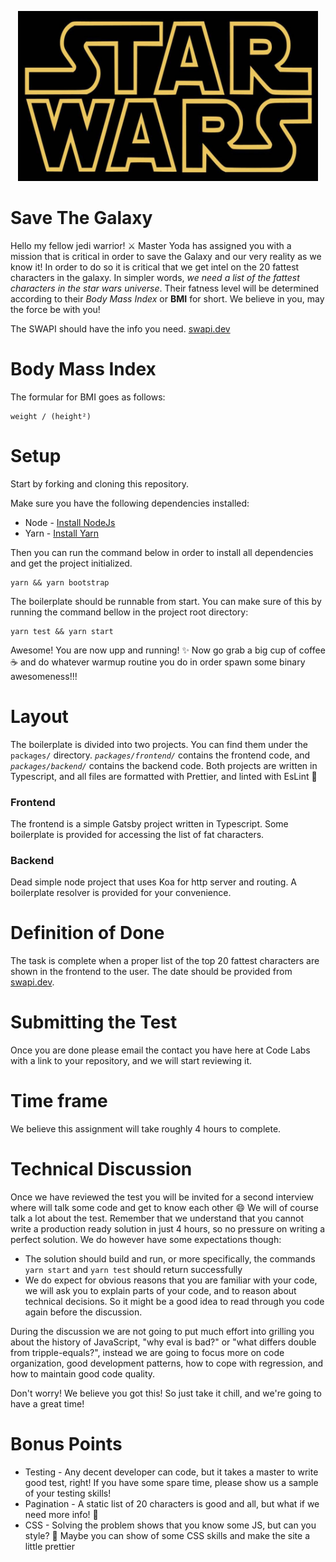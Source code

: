<p align="center">
  <img alt="Star Wars" src="./star_wars.jpg" width="480">
</p>

# Save The Galaxy

Hello my fellow jedi warrior! ⚔ Master Yoda has assigned you with a mission that
is critical in order to save the Galaxy and our very reality as we know it! In
order to do so it is critical that we get intel on the 20 fattest characters in
the galaxy. In simpler words, _we need a list of the fattest characters in the
star wars universe_. Their fatness level will be determined according to their
_Body Mass Index_ or **BMI** for short. We believe in you, may the force be with you!

The SWAPI should have the info you need. [swapi.dev](https://swapi.dev/)

# Body Mass Index

The formular for BMI goes as follows:

```text
weight / (height²)
```

# Setup

Start by forking and cloning this repository.

Make sure you have the following dependencies installed:

- Node - [Install NodeJs](https://nodejs.org/en/download/)
- Yarn - [Install Yarn](https://classic.yarnpkg.com/en/docs/install/)

Then you can run the command below in order to install all dependencies and get the project initialized.

```shell script
yarn && yarn bootstrap
```

The boilerplate should be runnable from start. You can make sure of this by running the command bellow in the project
root directory:

```shell script
yarn test && yarn start
```

Awesome! You are now upp and running! ✨ Now go grab a big cup of coffee ☕️ and do whatever warmup routine you do in
order spawn some binary awesomeness!!!

# Layout

The boilerplate is divided into two projects. You can find them under the `packages/` directory.
_`packages/frontend/`_ contains the frontend code, and _`packages/backend/`_ contains the backend code.
Both projects are written in Typescript, and all files are formatted with Prettier, and linted with EsLint 💃

### Frontend

The frontend is a simple Gatsby project written in Typescript. Some boilerplate is provided for accessing the list of fat
characters.

### Backend

Dead simple node project that uses Koa for http server and routing. A boilerplate resolver is provided for your
convenience.

# Definition of Done

The task is complete when a proper list of the top 20 fattest characters are shown in the frontend to the user. The
date should be provided from [swapi.dev](https://swapi.dev/).

# Submitting the Test

Once you are done please email the contact you have here at Code Labs with a link to your repository, and we will start
reviewing it.

# Time frame

We believe this assignment will take roughly 4 hours to complete.

# Technical Discussion

Once we have reviewed the test you will be invited for a second interview where will talk some code and get to know
each other 😄 We will of course talk a lot about the test. Remember that we understand that you cannot write a
production ready solution in just 4 hours, so no pressure on writing a perfect solution. We do however have some
expectations though:

- The solution should build and run, or more specifically, the commands `yarn start` and `yarn test` should
  return successfully
- We do expect for obvious reasons that you are familiar with your code, we will ask you to explain parts of your
  code, and to reason about technical decisions. So it might be a good idea to read through you code again before the
  discussion.

During the discussion we are not going to put much effort into grilling you about the history of JavaScript, "why eval
is bad?" or "what differs double from tripple-equals?", instead we are going to focus more on code organization, good
development patterns, how to cope with regression, and how to maintain good code quality.

Don't worry! We believe you got this! So just take it chill, and we're going to have a great time!

# Bonus Points

- Testing - Any decent developer can code, but it takes a master to write good test, right! If you have some spare
  time, please show us a sample of your testing skills!
- Pagination - A static list of 20 characters is good and all, but what if we need more info! 🙈
- CSS - Solving the problem shows that you know some JS, but can you style? 👀 Maybe you can show of some CSS
  skills and make the site a little prettier
